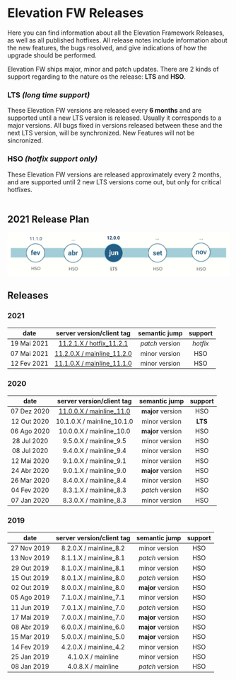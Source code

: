 # Elevation FW Releases

Here you can find information about all the Elevation Framework Releases, as well as all published hotfixes.
All release notes include information about the new features, the bugs resolved, and give indications of how the upgrade should be performed.

Elevation FW ships major, minor and patch updates. 
There are 2 kinds of support regarding to the nature os the release: **LTS** and **HSO**.

### LTS _(long time support)_
These Elevation FW versions are released every **6 months** and are supported until a new LTS version is released. Usually it corresponds to a major versions.
All bugs fixed in versions released between these and the next LTS version, will be synchronized. 
New Features will not be sincronized.

### HSO _(hotfix support only)_
These Elevation FW versions are released approximately every 2 months, and are supported until 2 new LTS versions come out, but only for critical hotfixes.
<br/><br/>

## 2021 Release Plan

<img src="./images/releasePlan2021.jpg" width="800">

## Releases

### **2021**

| date | server version/client tag | semantic jump | support |
| :---: | :---: | :---: | :---: |
| 19 Mai 2021 | [11.2.1.X / hotfix_11.2.1](./11.2.0.X/rn.md)   | _patch_ version | _hotfix_ |
| 07 Mai 2021 | [11.2.0.X / mainline_11.2.0](./11.2.0.X/rn.md) | minor version   | HSO |
| 12 Fev 2021 | [11.1.0.X / mainline_11.1.0](./11.1.0.X/rn.md) | minor version   | HSO |

### **2020**

| date | server version/client tag | semantic jump | support |
| :---: | :---: | :---: | :---: |
| 07 Dez 2020 | [11.0.0.X / mainline_11.0](./11.0.0.X/rn.md)   | **major** version | HSO |
| 12 Out 2020 | 10.1.0.X / mainline_10.1.0                                 | minor version | **LTS** |
| 06 Ago 2020 | 10.0.0.X / mainline_10.0                                   | **major** version | HSO |
| 28 Jul 2020 | 9.5.0.X / mainline_9.5                                     | minor version | HSO |
| 08 Jul 2020 | 9.4.0.X / mainline_9.4                                     | minor version | HSO |
| 12 Mai 2020 | 9.1.0.X / mainline_9.1                                     | minor version | HSO |
| 24 Abr 2020 | 9.0.1.X / mainline_9.0                                     | **major** version | HSO |
| 26 Mar 2020 | 8.4.0.X / mainline_8.4                                     | minor version | HSO |
| 04 Fev 2020 | 8.3.1.X / mainline_8.3                                     | _patch_ version | HSO |
| 07 Jan 2020 | 8.3.0.X / mainline_8.3                                     | minor version | HSO |

### **2019**

| date | server version/client tag | semantic jump | support |
| :---: | :---: | :---: | :---: |
| 27 Nov 2019 | 8.2.0.X / mainline_8.2                                     | minor version | HSO |
| 13 Nov 2019 | 8.1.1.X / mainline_8.1                                     | _patch_ version | HSO |
| 29 Out 2019 | 8.1.0.X / mainline_8.1                                     | minor version | HSO |
| 15 Out 2019 | 8.0.1.X / mainline_8.0                                     | _patch_ version | HSO |
| 02 Out 2019 | 8.0.0.X / mainline_8.0                                     | **major** version | HSO |
| 05 Ago 2019 | 7.1.0.X / mainline_7.1                                     | minor version | HSO |
| 11 Jun 2019 | 7.0.1.X / mainline_7.0                                     | _patch_ version | HSO |
| 17 Mai 2019 | 7.0.0.X / mainline_7.0                                     | **major** version | HSO |
| 08 Abr 2019 | 6.0.0.X / mainline_6.0                                     | **major** version | HSO |
| 15 Mar 2019 | 5.0.0.X / mainline_5.0                                     | **major** version | HSO |
| 14 Fev 2019 | 4.2.0.X / mainline_4.2                                     | minor version | HSO |
| 25 Jan 2019 | 4.1.0.X / mainline                                         | minor version | HSO |
| 08 Jan 2019 | 4.0.8.X / mainline                                         | _patch_ version | HSO |
<br/><br/>
